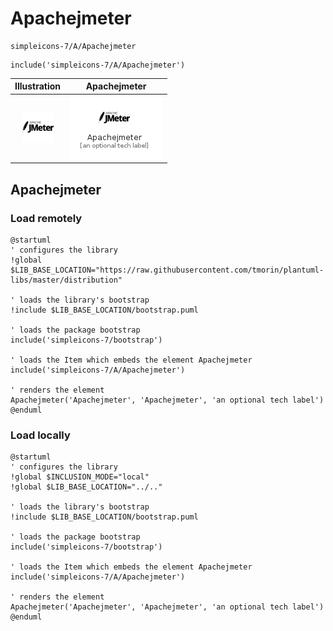 # Apachejmeter


```text
simpleicons-7/A/Apachejmeter
```

```text
include('simpleicons-7/A/Apachejmeter')
```



| Illustration | Apachejmeter |
| :---: | :---: |
| ![illustration for Illustration](../../simpleicons-7/A/Apachejmeter.png) | ![illustration for Apachejmeter](../../simpleicons-7/A/Apachejmeter.Local.png) |




## Apachejmeter

### Load remotely
```plantuml
@startuml
' configures the library
!global $LIB_BASE_LOCATION="https://raw.githubusercontent.com/tmorin/plantuml-libs/master/distribution"

' loads the library's bootstrap
!include $LIB_BASE_LOCATION/bootstrap.puml

' loads the package bootstrap
include('simpleicons-7/bootstrap')

' loads the Item which embeds the element Apachejmeter
include('simpleicons-7/A/Apachejmeter')

' renders the element
Apachejmeter('Apachejmeter', 'Apachejmeter', 'an optional tech label')
@enduml
```

### Load locally
```plantuml
@startuml
' configures the library
!global $INCLUSION_MODE="local"
!global $LIB_BASE_LOCATION="../.."

' loads the library's bootstrap
!include $LIB_BASE_LOCATION/bootstrap.puml

' loads the package bootstrap
include('simpleicons-7/bootstrap')

' loads the Item which embeds the element Apachejmeter
include('simpleicons-7/A/Apachejmeter')

' renders the element
Apachejmeter('Apachejmeter', 'Apachejmeter', 'an optional tech label')
@enduml
```

